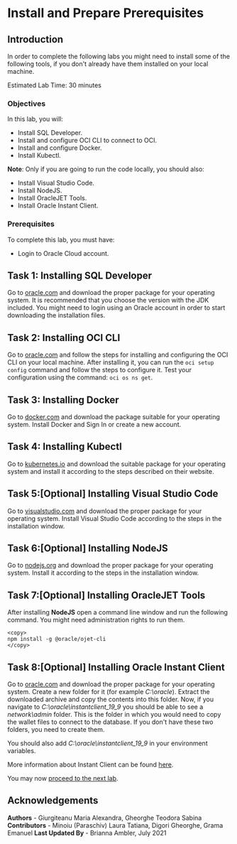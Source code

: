 # Install and Prepare Prerequisites

## Introduction

In order to complete the following labs you might need to install some of the following tools, if you don't already have them installed on your local machine.

Estimated Lab Time: 30 minutes

### Objectives
In this lab, you will:
* Install SQL Developer.
* Install and configure OCI CLI to connect to OCI.
* Install and configure Docker.
* Install Kubectl.

**Note**: Only if you are going to run the code locally, you should also:
* Install Visual Studio Code.
* Install NodeJS.
* Install OracleJET Tools.
* Install Oracle Instant Client.

### Prerequisites
To complete this lab, you must have:
* Login to Oracle Cloud account.

## Task 1: Installing SQL Developer

Go to [oracle.com](https://www.oracle.com/tools/downloads/sqldev-downloads.html) and download the proper package for your operating system. It is recommended that you choose the version with the JDK included. You might need to login using an Oracle account in order to start downloading the installation files.

## Task 2: Installing OCI CLI

Go to [oracle.com](https://docs.oracle.com/en-us/iaas/Content/API/Concepts/cliconcepts.htm) and follow the steps for installing and configuring the OCI CLI on your local machine. After installing it, you can run the ``oci setup config`` command and follow the steps to configure it. Test your configuration using the command: ``oci os ns get``.

## Task 3: Installing Docker

Go to [docker.com](https://www.docker.com/products/docker-desktop) and download the package suitable for your operating system. Install Docker and Sign In or create a new account.

## Task 4: Installing Kubectl

Go to [kubernetes.io](https://kubernetes.io/docs/tasks/tools/) and download the suitable package for your operating system and install it according to the steps described on their website.

## **Task 5:[Optional]** Installing Visual Studio Code

Go to [visualstudio.com](https://code.visualstudio.com/Download) and download the proper package for your operating system. Install Visual Studio Code according to the steps in the installation window.

## **Task 6:[Optional]** Installing NodeJS

Go to [nodejs.org](https://nodejs.org/en/download/) and download the proper package for your operating system. Install it according to the steps in the installation window.

## **Task 7:[Optional]** Installing OracleJET Tools

After installing **NodeJS** open a command line window and run the following command. You might need administration rights to run them.
  ```
  <copy>
  npm install -g @oracle/ojet-cli
  </copy>
  ```
## **Task 8:[Optional]** Installing Oracle Instant Client
Go to [oracle.com](https://www.oracle.com/database/technologies/instant-client/downloads.html) and download the proper package for your operating system. Create a new folder for it (for example _C:\\oracle_). Extract the downloaded archive and copy the contents into this folder. Now, if you navigate to _C:\\oracle\\instantclient\_19\_9_ you should be able to see a _network\\admin_ folder. This is the folder in which you would need to copy the wallet files to connect to the database. If you don't have these two folders, you need to create them.

You should also add _C:\\oracle\\instantclient\_19\_9_ in your environment variables.

More information about Instant Client can be found [here](https://www.oracle.com/database/technologies/instant-client.html).

You may now [proceed to the next lab](#next).

## Acknowledgements
**Authors** - Giurgiteanu Maria Alexandra, Gheorghe Teodora Sabina
**Contributors** - Minoiu (Paraschiv) Laura Tatiana, Digori Gheorghe, Grama Emanuel
**Last Updated By** - Brianna Ambler, July 2021
